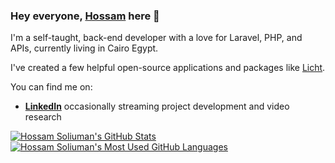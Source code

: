 ### Hey everyone, [Hossam]([https://HossamSoliuman.com](https://www.linkedin.com/in/hossam-soliuman-a62753228)) here 👋

I'm a self-taught, back-end developer with a love for Laravel, PHP, and APIs, currently living in Cairo Egypt.

I've created a few helpful open-source applications and packages like [Licht](https://github.com/HossamSoliuman/licht).

You can find me on:

- **[LinkedIn](https://www.linkedin.com/in/hossam-soliuman-a62753228)** occasionally streaming project development and video research

<a href="https://github.com/HossamSoliuman/github-readme-stats">
  <img align="top" src="https://github-readme-stats.vercel.app/api?username=HossamSoliuman&hide=contribs&count_private=true&theme=dracula&show_icons=true" alt="Hossam Soliuman's GitHub Stats" />
</a>

<a href="https://github.com/HossamSoliuman/github-readme-stats">
  <img align="top" src="https://github-readme-stats.vercel.app/api/top-langs/?username=HossamSoliuman&count_private=true&theme=dracula&show_icons=true&hide=css&layout=compact&card_width=270" alt="Hossam Soliuman's Most Used GitHub Languages" />
</a>
